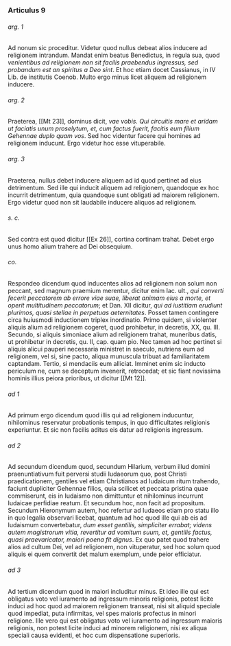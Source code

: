 ### Articulus 9

###### arg. 1
Ad nonum sic proceditur. Videtur quod nullus debeat alios inducere ad religionem intrandum. Mandat enim beatus Benedictus, in regula sua, quod *venientibus ad religionem non sit facilis praebendus ingressus, sed probandum est an spiritus a Deo sint*. Et hoc etiam docet Cassianus, in IV Lib. de institutis Coenob. Multo ergo minus licet aliquem ad religionem inducere.

###### arg. 2
Praeterea, [[Mt 23]], dominus dicit, *vae vobis. Qui circuitis mare et aridam ut faciatis unum proselytum, et, cum factus fuerit, facitis eum filium Gehennae duplo quam vos*. Sed hoc videntur facere qui homines ad religionem inducunt. Ergo videtur hoc esse vituperabile.

###### arg. 3
Praeterea, nullus debet inducere aliquem ad id quod pertinet ad eius detrimentum. Sed ille qui inducit aliquem ad religionem, quandoque ex hoc incurrit detrimentum, quia quandoque sunt obligati ad maiorem religionem. Ergo videtur quod non sit laudabile inducere aliquos ad religionem.

###### s. c.
Sed contra est quod dicitur [[Ex 26]], cortina cortinam trahat. Debet ergo unus homo alium trahere ad Dei obsequium.

###### co.
Respondeo dicendum quod inducentes alios ad religionem non solum non peccant, sed magnum praemium merentur, dicitur enim Iac. ult., *qui converti fecerit peccatorem ab errore viae suae, liberat animam eius a morte, et operit multitudinem peccatorum*; et Dan. XII dicitur, *qui ad iustitiam erudiunt plurimos, quasi stellae in perpetuas aeternitates*. Posset tamen contingere circa huiusmodi inductionem triplex inordinatio. Primo quidem, si violenter aliquis alium ad religionem cogeret, quod prohibetur, in decretis, XX, qu. III. Secundo, si aliquis simoniace alium ad religionem trahat, muneribus datis, ut prohibetur in decretis, qu. II, cap. quam pio. Nec tamen ad hoc pertinet si aliquis alicui pauperi necessaria ministret in saeculo, nutriens eum ad religionem, vel si, sine pacto, aliqua munuscula tribuat ad familiaritatem captandam. Tertio, si mendaciis eum alliciat. Imminet enim sic inducto periculum ne, cum se deceptum invenerit, retrocedat; et sic fiant novissima hominis illius peiora prioribus, ut dicitur [[Mt 12]].

###### ad 1
Ad primum ergo dicendum quod illis qui ad religionem inducuntur, nihilominus reservatur probationis tempus, in quo difficultates religionis experiuntur. Et sic non facilis aditus eis datur ad religionis ingressum.

###### ad 2
Ad secundum dicendum quod, secundum Hilarium, verbum illud domini praenuntiativum fuit perversi studii Iudaeorum quo, post Christi praedicationem, gentiles vel etiam Christianos ad Iudaicum ritum trahendo, faciunt dupliciter Gehennae filios, quia scilicet et peccata pristina quae commiserunt, eis in Iudaismo non dimittuntur et nihilominus incurrunt Iudaicae perfidiae reatum. Et secundum hoc, non facit ad propositum. Secundum Hieronymum autem, hoc refertur ad Iudaeos etiam pro statu illo in quo legalia observari licebat, quantum ad hoc quod ille qui ab eis ad Iudaismum convertebatur, *dum esset gentilis, simpliciter errabat; videns autem magistrorum vitia, revertitur ad vomitum suum, et, gentilis factus, quasi praevaricator, maiori poena fit dignus*. Ex quo patet quod trahere alios ad cultum Dei, vel ad religionem, non vituperatur, sed hoc solum quod aliquis ei quem convertit det malum exemplum, unde peior efficiatur.

###### ad 3
Ad tertium dicendum quod in maiori includitur minus. Et ideo ille qui est obligatus voto vel iuramento ad ingressum minoris religionis, potest licite induci ad hoc quod ad maiorem religionem transeat, nisi sit aliquid speciale quod impediat, puta infirmitas, vel spes maioris profectus in minori religione. Ille vero qui est obligatus voto vel iuramento ad ingressum maioris religionis, non potest licite induci ad minorem religionem, nisi ex aliqua speciali causa evidenti, et hoc cum dispensatione superioris.


